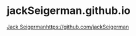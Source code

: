 # jackSeigerman.github.io
[Jack Seigerman](https://github.com/jackSeigerman)https://github.com/jackSeigerman
